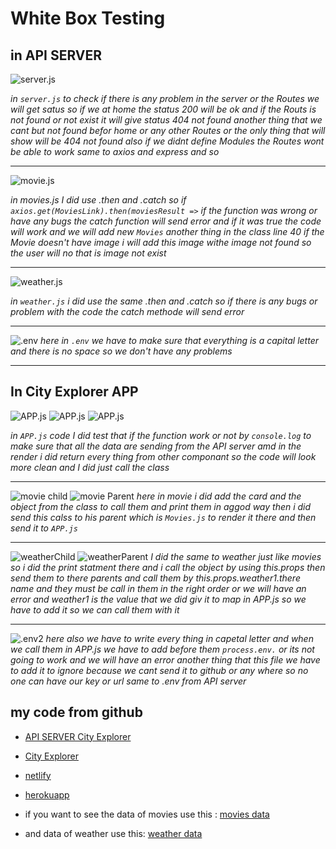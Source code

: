 # White Box Testing

## in API SERVER

![server.js](img/serverJs.PNG)

*in `server.js` to check if there is any problem in the server or the Routes we will get satus so if we at home the status 200 will be ok and if the Routs is not found or not exist it will give status 404 not found another thing that we cant but not found befor home or any other Routes or the only thing that will show will be 404 not found also if we didnt define Modules the Routes wont be able to work same to axios and express and so*

--------------------

![movie.js](img/movieJs.PNG)

*in movies.js I did use .then and .catch so if `axios.get(MoviesLink).then(moviesResult =>` if the function was wrong or have any bugs the catch function will send error and if it was true the code will work and we will add new `Movies` another thing in the class line 40 if the Movie doesn't have image i will add this image withe image not found so the user will no that is image not exist*

--------------------

![weather.js](img/weatherJs.PNG)

*in `weather.js` i did use the same .then and .catch so if there is any bugs or problem with the code the catch methode will send error*

--------------------

![.env](img/.env.PNG)
*here in `.env` we have to make sure that everything is a capital letter and there is no space so we don't have any problems*

--------------------

## In City Explorer APP

![APP.js](img/APPJS1.PNG)
![APP.js](img/APPJS2.PNG)
![APP.js](img/APPJS3.PNG)

*in `APP.js` code I did test that if the function work or not by `console.log` to make sure that all the data are sending from the API server amd in the render i did return every thing from other componant so the code will look more clean and I did just call the class*

--------------------

![movie child](img/movieChild.PNG)
![movie Parent](img/moveParent.PNG)
*here in movie i did add the card and the object from the class to call them and print them in aggod way then i did send this calss to his parent which is `Movies.js` to render it there and then send it to `APP.js`*

--------------------

![weatherChild](img/weatherChild.PNG)
![weatherParent](img/weatherParent.PNG)
 *I did the same to weather just like movies so i did the print statment there and i call the object by using this.props then send them to there parents and call them by this.props.weather1.there name and they must be call in them in the right order or we will have an error and weather1 is the value that we did giv it to map in APP.js so we have to add it so we can call them with it*

 --------------------

 ![.env2](img/.env2.PNG)
 *here also we have to write every thing in capetal letter and when we call them in APP.js we have to add before them `process.env.` or its not going to work and we will have an error another thing that this file we have to add it to ignore because we cant send it to github or any where so no one can have our key or url same to .env from API server*

## my code from github

* [API SERVER City Explorer](https://github.com/hala277/city-explorer-api)

* [City Explorer](https://github.com/hala277/city_explorer)

* [netlify](https://city-explorerlab00.netlify.app/)

* [herokuapp](https://city-explorer-api077.herokuapp.com/)

* if you want to see the data of movies use this :
[movies data](https://city-explorer-api077.herokuapp.com/getMovies?query=Amman)
* and data of weather use this:
[weather data](https://city-explorer-api077.herokuapp.com/getWeather?city=Amman)
